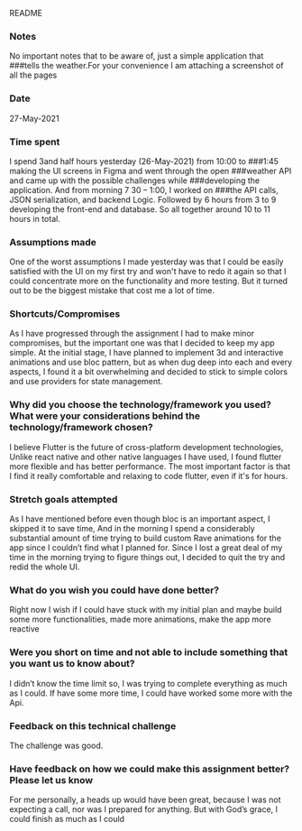 README 
 ### Notes  
No important notes that to be aware of, just a simple application that ###tells the weather.For your convenience I am attaching a screenshot of all the pages
 ### Date 
27-May-2021
### Time spent
I spend  3and half hours yesterday (26-May-2021)  from 10:00 to ###1:45  making the  UI screens in Figma and went through the open ###weather API  and came up with the possible challenges while ###developing the application. And from morning 7 30 – 1:00, I worked on ###the API calls, JSON serialization, and backend Logic. Followed by  6 hours from 3 to 9 developing the front-end and database. So all together around 10 to 11 hours in total.
### Assumptions made 
One of the worst assumptions I made yesterday was that  I could be easily satisfied with the UI on my first try and won't have to redo it again so that I could concentrate more on the functionality and more testing. But it turned out to be the biggest mistake that cost me a lot of time.
### Shortcuts/Compromises
As I have progressed through the assignment I had to make minor compromises, but the important one was that I decided to keep my app simple.
At the initial stage, I have planned to implement 3d and interactive animations and use bloc pattern, but as when dug deep into each and every aspects, I found it a bit overwhelming and decided to stick to simple colors and use providers for state management.

### Why did you choose the technology/framework you used? What were your considerations behind the technology/framework chosen?
I believe Flutter is the future of cross-platform development technologies, Unlike react native and other native languages I have used, I found flutter more flexible and has better performance. The most important factor is that I find it really comfortable and relaxing to code flutter, even if it's for hours. 

### Stretch goals attempted
As I have mentioned before even though bloc is an important aspect, I skipped it to save time, And in the morning I spend a considerably substantial amount of time trying to build custom Rave animations for the app since I couldn’t find what I planned for. Since I lost a great deal of my time in the morning trying to figure things out, I decided to quit the try and redid the whole UI.

### What do you wish you could have done better?
Right now I wish if I could have stuck with my initial plan and maybe build some more
 functionalities, made more animations, make the app more reactive 
### Were you short on time and not able to include something that you want us to know about?
I didn’t know the time limit so, I was trying to complete everything as much as I could. If have some more time, I could have worked some more with the Api.
### Feedback on this technical challenge
The challenge was good.
 ### Have feedback on how we could make this assignment better? Please let us know
For me personally, a heads up would have been great, because I was not expecting a call, nor was I prepared for anything. But with God’s grace, I could finish as much as I could